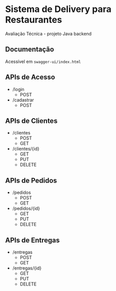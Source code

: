 # Sistema de Delivery para Restaurantes
 
 Avaliação Técnica - projeto Java backend

## Documentação
 Acessível em `swagger-ui/index.html`

## APIs de Acesso
- /login
  - POST
- /cadastrar
  - POST

## APIs de Clientes
- /clientes
  - POST
  - GET
- /clientes/{id}
  - GET
  - PUT
  - DELETE

## APIs de Pedidos
- /pedidos
  - POST
  - GET
- /pedidos/{id}
  - GET
  - PUT
  - DELETE

## APIs de Entregas
- /entregas
  - POST
  - GET
- /entregas/{id}
  - GET
  - PUT
  - DELETE
